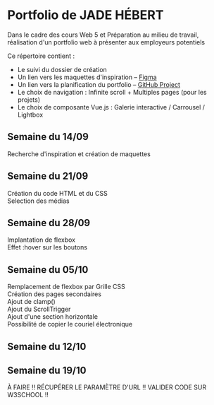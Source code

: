 # Portfolio de JADE HÉBERT

Dans le cadre des cours Web 5 et Préparation au milieu de travail, réalisation d'un portfolio web à présenter aux employeurs potentiels

Ce répertoire contient :

- Le suivi du dossier de création
- Un lien vers les maquettes d'inspiration – [Figma](https://www.figma.com/design/fN2k411TEtriRVix1uJlRV/maquette-d-inspiration---portfolio?node-id=0-1&m=dev&t=lDhl5DcI3eea8OtH-1)
- Un lien vers la planification du portfolio – [GitHub Project](https://github.com/users/Jadoooooou/projects/6)
- Le choix de navigation : Infinite scroll + Multiples pages (pour les projets)
- Le choix de composante Vue.js : Galerie interactive / Carrousel / Lightbox

## Semaine du 14/09

Recherche d'inspiration et création de maquettes

## Semaine du 21/09

Création du code HTML et du CSS  
 Selection des médias

## Semaine du 28/09

Implantation de flexbox  
 Effet :hover sur les boutons

## Semaine du 05/10

Remplacement de flexbox par Grille CSS  
 Création des pages secondaires  
 Ajout de clamp()  
 Ajout du ScrollTrigger   
 Ajout d'une section horizontale   
 Possibilité de copier le couriel électronique

## Semaine du 12/10



## Semaine du 19/10

À FAIRE !! RÉCUPÉRER LE PARAMÈTRE D'URL !! VALIDER CODE SUR W3SCHOOL !!

